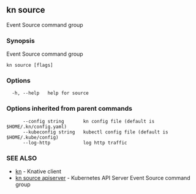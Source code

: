 ## kn source

Event Source command group

### Synopsis

Event Source command group

```
kn source [flags]
```

### Options

```
  -h, --help   help for source
```

### Options inherited from parent commands

```
      --config string       kn config file (default is $HOME/.kn/config.yaml)
      --kubeconfig string   kubectl config file (default is $HOME/.kube/config)
      --log-http            log http traffic
```

### SEE ALSO

* [kn](kn.md)	 - Knative client
* [kn source apiserver](kn_source_apiserver.md)	 - Kubernetes API Server Event Source command group

